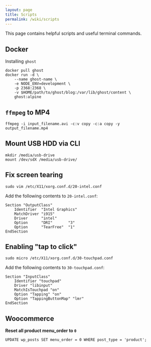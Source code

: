 ```yaml
---
layout: page
title: Scripts
permalink: /wiki/scripts
---
```


This page contains helpful scripts and useful terminal commands.

## Docker

Installing `ghost`


    docker pull ghost
    docker run -d \
        --name ghost-name \
        -e NODE_ENV=development \
        -p 2368:2368 \
        -v $HOME/path/to/ghost/blog:/var/lib/ghost/content \
        ghost:alpine


## `ffmpeg` to MP4


    ffmpeg -i input_filename.avi -c:v copy -c:a copy -y output_filename.mp4


## Mount USB HDD via CLI


    mkdir /media/usb-drive
    mount /dev/sdX /media/usb-drive/


## Fix screen tearing


    sudo vim /etc/X11/xorg.conf.d/20-intel.conf


Add the following contents to `20-intel.conf`:


    Section "OutputClass"
        Identifier  "Intel Graphics"
        MatchDriver "i915"
        Driver      "intel"
        Option      "DRI"       "3"
        Option      "TearFree"  "1"
    EndSection


## Enabling "tap to click"


    sudo micro /etc/X11/xorg.conf.d/30-touchpad.conf


Add the following contents to `30-touchpad.conf`:


    Section "InputClass"
        Identifier "touchpad"
        Driver "libinput"
        MatchIsTouchpad "on"
        Option "Tapping" "on"
        Option "TappingButtonMap" "lmr"
    EndSection


## Woocommerce

**Reset all product menu_order to `0`**


    UPDATE wp_posts SET menu_order = 0 WHERE post_type = 'product';

